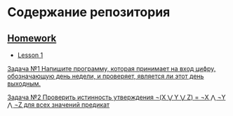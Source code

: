 # Содержание репозитория
## [Homework](https://github.com/Ruslan7121/Getting_to_know_Python/tree/master/Homework)
* [Lesson 1](https://github.com/Ruslan7121/Getting_to_know_Python/tree/master/Homework/Lesson%201)

[Задача №1 Напишите программу, которая принимает на вход цифру, обозначающую день недели, и проверяет, является ли этот день выходным.](https://github.com/Ruslan7121/Getting_to_know_Python/tree/master/Homework/Lesson%201/Task%201)

[Задача №2 Проверить истинность утверждения ¬(X ⋁ Y ⋁ Z) = ¬X ⋀ ¬Y ⋀ ¬Z для всех значений предикат](https://github.com/Ruslan7121/Getting_to_know_Python/tree/master/Homework/Lesson%201/Task%202)
